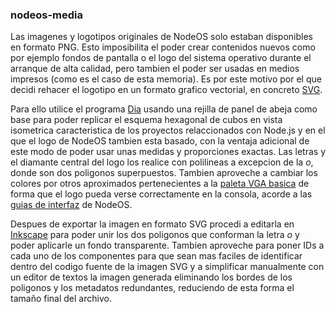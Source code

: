 ### nodeos-media

Las imagenes y logotipos originales de NodeOS solo estaban disponibles en
formato PNG. Esto imposibilita el poder crear contenidos nuevos como por ejemplo
fondos de pantalla o el logo del sistema operativo durante el arranque  de alta
calidad, pero tambien el poder ser usadas en medios impresos (como es el caso de
esta memoria). Es por este motivo por el que decidi rehacer el logotipo en un
formato grafico vectorial, en concreto [SVG]().

Para ello utilice el programa
[Dia]() usando una rejilla de panel de abeja como base para poder replicar el
esquema hexagonal de cubos en vista isometrica caracteristica de los
proyectos relaccionados con Node.js y en el que el logo de NodeOS tambien esta
basado, con la ventaja adicional de este modo de poder usar unas medidas y
proporciones exactas. Las letras y el diamante central del logo los realice con
polilineas a excepcion de la *o*, donde son dos poligonos superpuestos. Tambien
aproveche a cambiar los colores por otros aproximados pertenecientes a la
[paleta VGA basica]() de forma que el logo pueda verse correctamente en la
consola, acorde a las [guias de interfaz]() de NodeOS.

Despues de exportar la imagen en formato SVG procedi a editarla en [Inkscape]()
para poder unir los dos poligonos que conforman la letra *o* y poder aplicarle
un fondo transparente. Tambien aproveche para poner IDs a cada uno de los
componentes para que sean mas faciles de identificar dentro del codigo fuente
de la imagen SVG y a simplificar manualmente con un editor de textos la imagen
generada eliminando los bordes de los poligonos y los metadatos redundantes,
reduciendo de esta forma el tamaño final del archivo.
